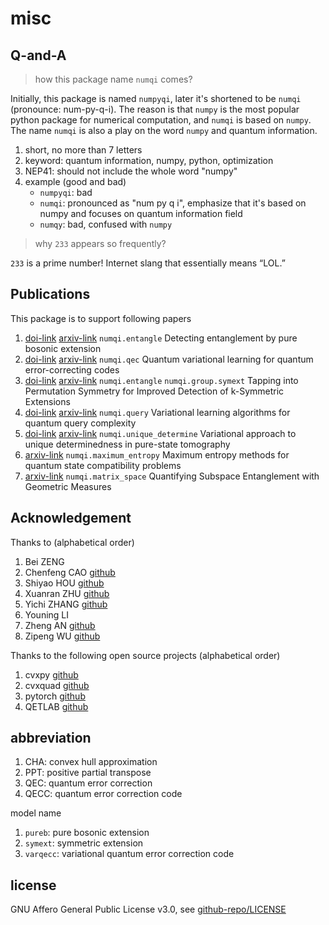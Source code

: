 # misc

## Q-and-A

> how this package name `numqi` comes?

Initially, this package is named `numpyqi`, later it's shortened to be `numqi` (pronounce: num-py-q-i). The reason is that `numpy` is the most popular python package for numerical computation, and `numqi` is based on `numpy`. The name `numqi` is also a play on the word `numpy` and quantum information.

1. short, no more than 7 letters
2. keyword: quantum information, numpy, python, optimization
3. NEP41: should not include the whole word "numpy"
4. example (good and bad)
    * `numpyqi`: bad
    * `numqi`: pronounced as "num py q i", emphasize that it's based on numpy and focuses on quantum information field
    * `numqy`: bad, confused with `numpy`

> why `233` appears so frequently?

`233` is a prime number! Internet slang that essentially means “LOL.”

## Publications

This package is to support following papers

1. [doi-link](https://doi.org/10.1103/PhysRevResearch.6.013249) [arxiv-link](https://arxiv.org/abs/2209.10934) `numqi.entangle` Detecting entanglement by pure bosonic extension
2. [doi-link](https://doi.org/10.22331/q-2022-10-06-828) [arxiv-link](https://arxiv.org/abs/2204.03560) `numqi.qec` Quantum variational learning for quantum error-correcting codes
3. [doi-link](https://doi.org/10.3390/e25101425) [arxiv-link](https://arxiv.org/abs/2309.04144) `numqi.entangle` `numqi.group.symext` Tapping into Permutation Symmetry for Improved Detection of k-Symmetric Extensions
4. [doi-link](https://doi.org/10.1088/1367-2630/ad309c) [arxiv-link](https://arxiv.org/abs/2205.07449) `numqi.query` Variational learning algorithms for quantum query complexity
5. [doi-link](https://doi.org/10.1103/PhysRevA.109.022425) [arxiv-link](https://arxiv.org/abs/2305.10811) `numqi.unique_determine` Variational approach to unique determinedness in pure-state tomography
6. [arxiv-link](https://arxiv.org/abs/2207.11645) `numqi.maximum_entropy` Maximum entropy methods for quantum state compatibility problems
7. [arxiv-link](https://arxiv.org/abs/2311.10353) `numqi.matrix_space` Quantifying Subspace Entanglement with Geometric Measures

## Acknowledgement

Thanks to (alphabetical order)

1. Bei ZENG
2. Chenfeng CAO [github](https://github.com/caochenfeng)
3. Shiyao HOU [github](https://github.com/houbigdream)
4. Xuanran ZHU [github](https://github.com/Sunny-Zhu-613)
5. Yichi ZHANG [github](https://github.com/Yichi-Lionel-Cheung)
6. Youning LI
7. Zheng AN [github](https://github.com/Plmono)
8. Zipeng WU [github](https://github.com/wuzp15)

Thanks to the following open source projects (alphabetical order)

1. cvxpy [github](https://github.com/cvxpy/cvxpy)
2. cvxquad [github](https://github.com/hfawzi/cvxquad)
3. pytorch [github](https://github.com/pytorch/pytorch)
4. QETLAB [github](https://github.com/nathanieljohnston/QETLAB)

## abbreviation

1. CHA: convex hull approximation
2. PPT: positive partial transpose
3. QEC: quantum error correction
4. QECC: quantum error correction code

model name

1. `pureb`: pure bosonic extension
2. `symext`: symmetric extension
3. `varqecc`: variational quantum error correction code

## license

GNU Affero General Public License v3.0, see [github-repo/LICENSE](https://github.com/husisy/numqi/blob/main/LICENSE)
